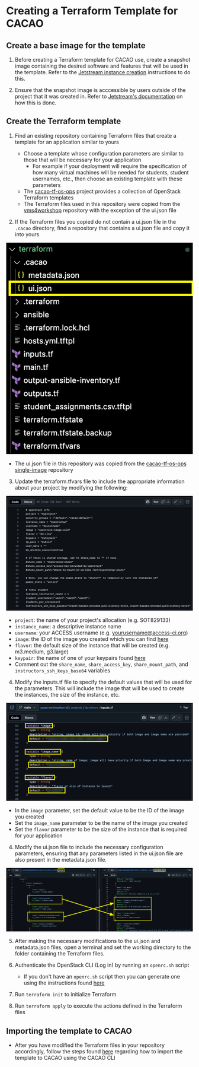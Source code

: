 # Creating a Terraform Template for CACAO 

## Create a base image for the template

1. Before creating a Terraform template for CACAO use, create a snapshot image containing the desired software and features that will be used in the template. Refer to the [Jetstream instance creation](jetstream_instance_creation.md) instructions to do this.

2. Ensure that the snapshot image is acccessible by users outside of the project that it was created in. Refer to [Jetstream's documentation](https://docs.jetstream-cloud.org/ui/cli/snapshot-image/?h=sharing+image#sharing-an-image) on how this is done.

## Create the Terraform template

1. Find an existing repository containing Terraform files that create a template for an application similar to yours
    - Choose a template whose configuration parameters are similar to those that will be necessary for your application
        - For example if your deployment will require the specification of how many virtual machines will be needed for students, student usernames, etc., then choose an existing template with these parameters
    - The [cacao-tf-os-ops](https://gitlab.com/cyverse/cacao-tf-os-ops) project provides a collection of OpenStack Terraform templates 
    - The Terraform files used in this repository were copied from the [vms4workshop](https://gitlab.com/cyverse/cacao-tf-os-ops/-/tree/main/vms4workshop?ref_type=heads) repository with the exception of the ui.json file

2. If the Terraform files you copied do not contain a ui.json file in the `.cacao` directory, find a repository that contains a ui.json file and copy it into yours

![Create ui.json](images/terraform_uijson.png)

- The ui.json file in this repository was copied from the [cacao-tf-os-ops single-image](https://gitlab.com/cyverse/cacao-tf-os-ops/-/tree/main/single-image?ref_type=heads) repository

3. Update the terraform.tfvars file to include the appropriate information about your project by modifying the following:

![terraform.tfvars](images/terraform_tfvars_modifications.png)

- `project`: the name of your project's allocation (e.g. SOT829133)
- `instance_name`: a descriptive instance name
- `username`: your ACCESS username (e.g. yourusername@access-ci.org)
- `image`: the ID of the image you created which you can find [here](https://js2.jetstream-cloud.org/project/images)
- `flavor`: the default size of the instance that will be created (e.g. m3.medium, g3.large)
- `keypair`: the name of one of your keypairs found [here](https://js2.jetstream-cloud.org/project/key_pairs)
- Comment out the `share_name`, `share_access_key`, `share_mount_path`, and `instructors_ssh_keys_base64` variables

4. Modify the inputs.tf file to specify the default values that will be used for the parameters. This will include the image that will be used to create the instances, the size of the instance, etc.

![inputs.tf File](images/terraform_inputs.png)

- In the `image` parameter, set the default value to be the ID of the image you created
- Set the `image_name` parameter to be the name of the image you created
- Set the `flavor` parameter to be the size of the instance that is required for your application

4. Modify the ui.json file to include the necessary configuration parameters, ensuring that any parameters listed in the ui.json file are also present in the metadata.json file.

![Matching ui.json and metadata.json parameters](images/terraform_ui_metadata_json.png)

5. After making the necessary modifications to the ui.json and metadata.json files, open a terminal and set the working directory to the folder containing the Terraform files. 

6. Authenticate the OpenStack CLI (Log in) by running an `openrc.sh` script
    - If you don't have an `openrc.sh` script then you can generate one using the instructions found [here](https://docs.jetstream-cloud.org/ui/cli/auth/?h=openrc)

7. Run `terraform init` to initialize Terraform

8. Run `terraform apply` to execute the actions defined in the Terraform files

## Importing the template to CACAO

- After you have modified the Terraform files in your repository accordingly, follow the steps found [here](https://docs.jetstream-cloud.org/ui/cacao/cacao_cli_import_terraform_template/) regarding how to import the template to CACAO using the CACAO CLI